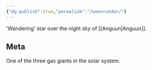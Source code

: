 ```yaml
---
{"dg-publish":true,"permalink":"/woevrundar/"}
---
```


'Wandering' star over the night sky of [[Anguun\|Anguun]]. 

## Meta
One of the three gas giants in the solar system. 